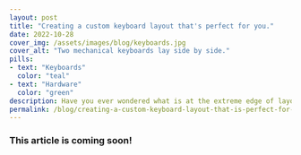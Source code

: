 ```yaml
---
layout: post
title: "Creating a custom keyboard layout that's perfect for you."
date: 2022-10-28
cover_img: /assets/images/blog/keyboards.jpg
cover_alt: "Two mechanical keyboards lay side by side."
pills:
- text: "Keyboards"
  color: "teal"
- text: "Hardware"
  color: "green"
description: Have you ever wondered what is at the extreme edge of layout customisation, macros, keyboard firmware alteration?
permalink: /blog/creating-a-custom-keyboard-layout-that-is-perfect-for-you
---
```


### This article is coming soon!